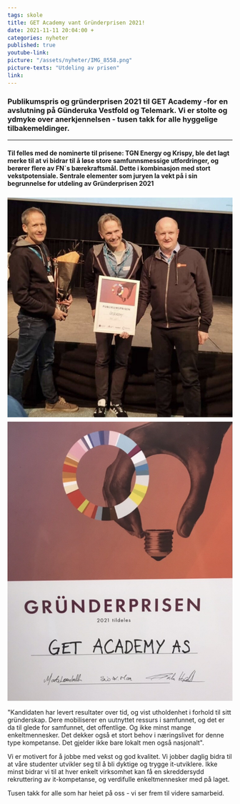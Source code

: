 ```yaml
---
tags: skole
title: GET Academy vant Gründerprisen 2021!
date: 2021-11-11 20:04:00 +
categories: nyheter
published: true
youtube-link:
picture: "/assets/nyheter/IMG_8558.png"
picture-texts: "Utdeling av prisen"
link: 
---
```



### Publikumspris og gründerprisen 2021 til GET Academy -for en avslutning på Günderuka Vestfold og Telemark. Vi er stolte og ydmyke over anerkjennelsen - tusen takk for alle hyggelige tilbakemeldinger.
---------------
#### Til felles med de nominerte til prisene: TGN Energy og Krispy, ble det lagt merke til at vi  bidrar til å løse store samfunnsmessige utfordringer, og berører flere av FN`s bærekraftsmål. Dette i kombinasjon med stort vekstpotensiale. Sentrale elementer som juryen la vekt på i sin begrunnelse for utdeling av Gründerprisen 2021
![Prisen](/assets/nyheter/IMG_8560.png)
![Prisen](/assets/nyheter/IMG_8559.png)


"Kandidaten har levert resultater over tid, og vist utholdenhet i forhold til sitt gründerskap. Dere mobiliserer en uutnyttet ressurs i samfunnet, og det er da til glede for samfunnet, det offentlige. Og ikke minst mange enkeltmennesker. Det dekker også et stort behov i næringslivet for denne type kompetanse. Det gjelder ikke bare lokalt men også nasjonalt".

Vi er motivert for å jobbe med vekst og god kvalitet. Vi jobber daglig bidra til at våre studenter utvikler seg til å bli dyktige og trygge it-utviklere. Ikke minst bidrar vi til at hver enkelt virksomhet kan få en skreddersydd rekruttering av it-kompetanse, og verdifulle enkeltmennesker med på laget. 

Tusen takk for alle som har heiet på oss - vi ser frem til videre samarbeid.
